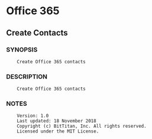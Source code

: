 # Office 365
## Create Contacts
### SYNOPSIS
```
    Create Office 365 contacts
```
### DESCRIPTION
```
    Create Office 365 contacts
```
### NOTES
```
    Version: 1.0
    Last updated: 18 November 2018
    Copyright (c) BitTitan, Inc. All rights reserved.
    Licensed under the MIT License.
```

